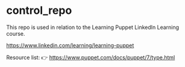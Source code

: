 # control_repo

This repo is used in relation to the Learning Puppet LinkedIn Learning course.

https://www.linkedin.com/learning/learning-puppet

Resource list: 👉 https://www.puppet.com/docs/puppet/7/type.html
